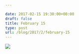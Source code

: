 ```yaml
---

date: 2017-02-15 19:30:00+00:00
draft: false
title: February 15
type: post
url: /blog/2017/2/february-15
---
```


![](/images/2017-02-15-20172february-15/FullSizeRender.jpg)


